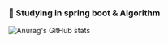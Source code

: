 ###  🌱 Studying in spring boot & Algorithm
<!-- ![header](https://capsule-render.vercel.app/api?type=Rounded&color=random)-->
<!-- ### Hi, I'm Shim Hun 👋 -->
<!-- ## Features -->

![Anurag's GitHub stats](https://github-readme-stats.vercel.app/api?username=SHIMHUN&show_icons=true&theme=radical)

<!--## Tech
![](https://img.shields.io/badge/Java-007396?style=flat&logo=OpenJDK&logoColor=white")

<!-- Stats
![Anurag's GitHub stats](https://github-readme-stats.vercel.app/api?username=SHIMHUN&count_private=true&theme=algolia&show_icons=true)
<br/><br/>

[![Solved.ac Profile](http://mazassumnida.wtf/api/v2/generate_badge?boj=shimhun99)](https://solved.ac/shimhun99/)
